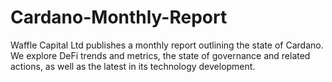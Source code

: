# Cardano-Monthly-Report
Waffle Capital Ltd publishes a monthly report outlining the state of Cardano. We explore DeFi trends and metrics, the state of governance and related actions, as well as the latest in its technology development.
